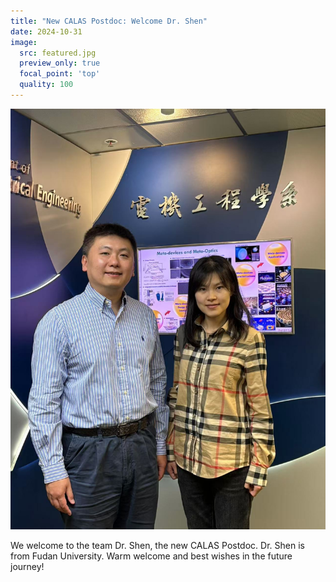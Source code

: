 ```yaml
---
title: "New CALAS Postdoc: Welcome Dr. Shen"
date: 2024-10-31
image:
  src: featured.jpg
  preview_only: true
  focal_point: 'top'
  quality: 100
---
```


<!--more-->

![](image.jpg)

We welcome to the team Dr. Shen, the new CALAS Postdoc. Dr. Shen is from Fudan University. Warm welcome and best wishes in the future journey!